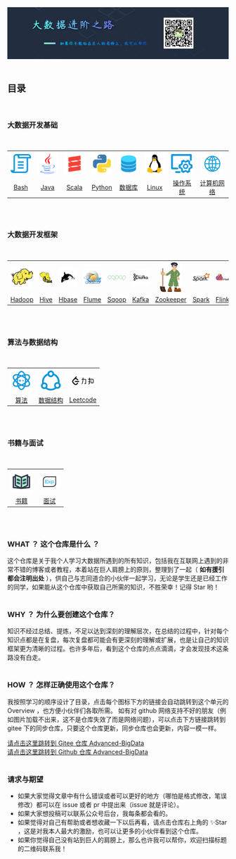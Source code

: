 <div align="center">
    <img src="picture/README_TITLE.png">
</div>
<br />

## 目录
<br />

### 大数据开发基础
<br />
<table>
    <tr>
        <th align="center"><img width="50px" src="picture/icon/Bash.png"></th>
        <th align="center"><img width="50px" src="picture/icon/Java.png"></th>
        <th align="center"><img width="50px" src="picture/icon/Scala.png"></th>
        <th align="center"><img width="50px" src="picture/icon/Python.png"></th>
        <th align="center"><img width="50px" src="picture/icon/数据库.png"></th>
        <th align="center"><img width="50px" src="picture/icon/Linux.png"></th>
        <th align="center"><img width="50px" src="picture/icon/操作系统.png"></th>
        <th align="center"><img width="50px" src="picture/icon/计算机网络.png"></th>
    </tr>
    <tr>
        <td align="center"><a href="#">Bash</a></td>
        <td align="center"><a href="#">Java</a></td>
        <td align="center"><a href="#">Scala</a></td>
        <td align="center"><a href="#">Python</a></td>
        <td align="center"><a href="#">数据库</a></td>
        <td align="center"><a href="#">Linux</a></td>
        <td align="center"><a href="#">操作系统</a></td>
        <td align="center"><a href="#">计算机网络</a></td>
    </tr>
</table>
<br />
<br />

### 大数据开发框架
<br />
<table>
    <tr>
        <th align="center"><img width="50px" src="picture/icon/Hadoop.png"></th>
        <th align="center"><img width="50px" src="picture/icon/Hive.png"></th>
        <th align="center"><img width="50px" src="picture/icon/Hbase.png"></th>
        <th align="center"><img width="50px" src="picture/icon/Flume.png"></th>
        <th align="center"><img width="50px" src="picture/icon/Sqoop.png"></th>
        <th align="center"><img width="50px" src="picture/icon/Kafka.png"></th>
        <th align="center"><img width="50px" src="picture/icon/Zookeeper.png"></th>
        <th align="center"><img width="50px" src="picture/icon/Spark.png"></th>
        <th align="center"><img width="50px" src="picture/icon/Flink.png"></th>
    </tr>
    <tr>
        <td align="center"><a href="#">Hadoop</a></td>
        <td align="center"><a href="#">Hive</a></td>
        <td align="center"><a href="#">Hbase</a></td>
        <td align="center"><a href="#">Flume</a></td>
        <td align="center"><a href="#">Sqoop</a></td>
        <td align="center"><a href="#">Kafka</a></td>
        <td align="center"><a href="#">Zookeeper</a></td>
        <td align="center"><a href="#">Spark</a></td>
        <td align="center"><a href="#">Flink</a></td>
    </tr>
</table>
<br />
<br />

### 算法与数据结构
<br />
<table>
    <tr>
        <th align="center"><img width="50px" src="picture/icon/算法.png"></th>
        <th align="center"><img width="50px" src="picture/icon/数据结构.png"></th>
        <th align="center"><img width="50px" src="picture/icon/Leetcode.png"></th>
    </tr>
    <tr>
        <td align="center"><a href="#">算法</a></td>
        <td align="center"><a href="#">数据结构</a></td>
        <td align="center"><a href="#">Leetcode</a></td>
    </tr>
</table>
<br />
<br />

### 书籍与面试
<br />
<table>
    <tr>
        <th align="center"><img width="50px" src="picture/icon/书籍.png"></th>
        <th align="center"><img width="50px" src="picture/icon/面试.png"></th>
    </tr>
    <tr>
        <td align="center"><a href="#">书籍</a></td>
        <td align="center"><a href="#">面试</a></td>
    </tr>
</table>
<br />
<br />


### WHAT ？ 这个仓库是什么 ？
这个仓库是关于我个人学习大数据所遇到的所有知识，包括我在互联网上遇到的非常不错的博客或者教程，本着站在巨人肩膀上的原则，整理到了一起（ **如有援引都会注明出处** ），供自己与志同道合的小伙伴一起学习，无论是学生还是已经工作的同学，如果能从这个仓库中获取自己所需的知识，不胜荣幸！记得 Star 哟！
<br />
<br />

### WHY ？ 为什么要创建这个仓库？
知识不经过总结、提炼，不足以达到深刻的理解层次，在总结的过程中，针对每个知识点都是在复盘，每次复盘都可能会有更深刻的理解或扩展，也是让自己的知识框架更为清晰的过程。也许多年后，看到这个仓库的点点滴滴，才会发现技术这条路没有白走。
<br />
<br />

### HOW ？ 怎样正确使用这个仓库？
我按照学习的顺序设计了目录，点击每个图标下方的链接会自动跳转到这个单元的 Overview ，也方便小伙伴们各取所需。
如有对 github 网络支持不好的朋友（例如图片加载不出来，这不是仓库失效了而是网络问题），可以点击下方链接跳转到 gitee 下的同步仓库，只要这个仓库更新，同步仓库也会更新，内容一模一样。

[请点击这里跳转到 Gitee 仓库 Advanced-BigData](https://gitee.com/brucewong96/Advanced-BigData)
<br />
[请点击这里跳转到 Github 仓库 Advanced-BigData](https://github.com/BruceWong96/Advanced-BigData)
<br />
<br />
### 请求与期望
- 如果大家觉得文章中有什么错误或者可以更好的地方（哪怕是格式修改，笔误修改）都可以在 issue 或者 pr 中提出来（issue 就是评论）。
- 如果大家想投稿可以联系公众号后台，我每条都会看的。
- 如果觉得对自己有帮助或者想收藏一下以后再看，请点击仓库右上角的 ✨Star ，这是对我本人最大的激励，也可以让更多的小伙伴看到这个仓库。
- 如果你觉得自己没有站到巨人的肩膀上，那么也许我可以帮你，欢迎扫描标题的二维码联系我！



